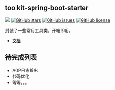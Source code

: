 ## toolkit-spring-boot-starter


![](https://img.shields.io/badge/toolkit--spring--boot--starter-0.1--SNAPSHOT-green.svg)  [![GitHub stars](https://img.shields.io/github/stars/baifenghe/toolkit-spring-boot-starter.svg?style=flat&label=Star)](https://github.com/baifenghe/toolkit-spring-boot-starter)  [![GitHub issues](https://img.shields.io/github/issues/baifenghe/toolkit-spring-boot-starter.svg?style=flat&label=issues)](https://github.com/baifenghe/toolkit-spring-boot-starter/issues)  [![GitHub license](https://img.shields.io/github/license/baifenghe/toolkit-spring-boot-starter.svg?style=flat&label=license)](https://github.com/baifenghe/toolkit-spring-boot-starter)

封装了一些常用工具类，开箱即用。



- [文档](/docs/doc.md)



## 待完成列表


- AOP日志输出
- 代码优化
- 等等。。。



